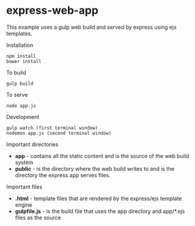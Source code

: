 express-web-app
===============

This example uses a gulp web build and served by express using ejs templates.

Installation
```
npm install
bower install
```
To build

```
gulp build
```
To serve
```
node app.js
```
Development
```
gulp watch (first terminal window)
nodemon app.js (second terminal window)
```
Important directories
- **app** - contains all the static content and is the source of the web build system
- **public** - is the directory where the web build writes to and is the directory the
express app serves files.

Important files
- **.html** - template files that are rendered by the express/ejs template engine
- **gulpfile.js** - is the build file that uses the app directory and app/*.ejs files as the source
